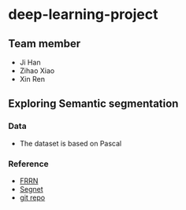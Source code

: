 # deep-learning-project

## Team member
* Ji Han
* Zihao Xiao
* Xin Ren

## Exploring Semantic segmentation

### Data
* The dataset is based on Pascal

### Reference

* [FRRN](https://arxiv.org/abs/1611.08323)
* [Segnet](https://arxiv.org/abs/1511.00561)
* [git repo](https://github.com/meetshah1995/pytorch-semseg)
